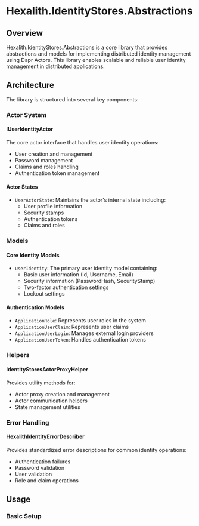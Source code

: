 # Hexalith.IdentityStores.Abstractions

## Overview

Hexalith.IdentityStores.Abstractions is a core library that provides abstractions and models for implementing distributed identity management using Dapr Actors. This library enables scalable and reliable user identity management in distributed applications.

## Architecture

The library is structured into several key components:

### Actor System

#### IUserIdentityActor

The core actor interface that handles user identity operations:

- User creation and management
- Password management
- Claims and roles handling
- Authentication token management

#### Actor States

- `UserActorState`: Maintains the actor's internal state including:
  - User profile information
  - Security stamps
  - Authentication tokens
  - Claims and roles

### Models

#### Core Identity Models

- `UserIdentity`: The primary user identity model containing:
  - Basic user information (Id, Username, Email)
  - Security information (PasswordHash, SecurityStamp)
  - Two-factor authentication settings
  - Lockout settings

#### Authentication Models

- `ApplicationRole`: Represents user roles in the system
- `ApplicationUserClaim`: Represents user claims
- `ApplicationUserLogin`: Manages external login providers
- `ApplicationUserToken`: Handles authentication tokens

### Helpers

#### IdentityStoresActorProxyHelper

Provides utility methods for:

- Actor proxy creation and management
- Actor communication helpers
- State management utilities

### Error Handling

#### HexalithIdentityErrorDescriber

Provides standardized error descriptions for common identity operations:

- Authentication failures
- Password validation
- User validation
- Role and claim operations

## Usage

### Basic Setup
